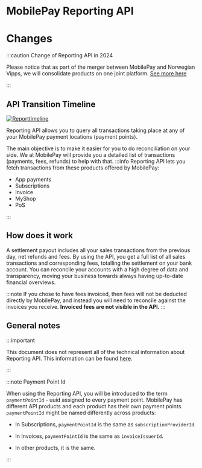# MobilePay Reporting API


# Changes

:::caution Change of Reporting API in 2024

Please notice that as part of the merger between MobilePay and Norwegian Vipps, we will consolidate products on one joint platform. 
[See more here](https://developer.vippsmobilepay.com/docs/mp-migration-guide/reporting/)

:::

## API Transition Timeline
[![Reporttimeline](/img/Reporttimeline.png)](/img/Reporttimeline.png)


Reporting API allows you to query all transactions taking place at any of your MobilePay payment locations (payment points).

The main objective is to make it easier for you to do reconciliation on your side. We at MobilePay will provide you a detailed list of transactions (payments, fees, refunds) to help with that.
:::info
Reporting API lets you fetch transactions from these products offered by MobilePay:

- App payments
- Subscriptions
- Invoice
- MyShop
- PoS

::: 

## How does it work

A settlement payout includes all your sales transactions from the previous day, net refunds and fees.
By using the API, you get a full list of all sales transactions and corresponding fees, totalling the settlement on your bank account.
You can reconcile your accounts with a high degree of data and transparency, moving your business towards always having up-to-date financial overviews.

:::note
If you chose to have fees invoiced, then fees will not be deducted directly by MobilePay, and instead you will need to reconcile against the invoices you receive.
**Invoiced fees are not visible in the API.**
:::

## General notes

:::important

This document does not represent all of the technical information about Reporting API.
This information can be found [here](/api/reporting).

:::

:::note Payment Point Id

When using the Reporting API, you will be introduced to the term `paymentPointId` - uuid assigned to every payment point.
MobilePay has different API products and each product has their own payment points. `paymentPointId` might be named differently across products:

- In Subscriptions, `paymentPointId` is the same as `subscriptionProviderId`.

- In Invoices, `paymentPointId` is the same as `invoiceIssuerId`.

- In other products, it is the same.

:::
